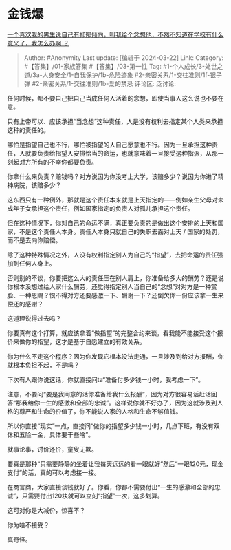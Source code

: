 # 金钱爆
[一个喜欢我的男生说自己有抑郁倾向，叫我给个念想他，不然不知道在学校有什么意义了，我怎么办啊  ？](https://www.zhihu.com/question/646993405/answer/3439468988)

> Author: #Anonymity
> Last update: [编辑于 2024-03-22]
> Link:
> Category: #【答集】/01-家族答集 #【答集】/03-第一性 
> Tag: #1-个人成长/3-处世之道/3a-人身安全/1-自我保护/1b-危险迹象 #2-亲密关系/1-交往准则/1f-银子弹 #2-亲密关系/1-交往准则/1b-爱的禁忌 
> 评论区:
> 泛讨论:

任何时候，都不要自己把自己当成任何人活着的念想，即使当事人这么说也不要在意。

只有上帝可以、应该承担“当念想”这种责任，人是没有权利去指定某个人类来承担这种的责任的。

哪怕是指望自己也不行，哪怕被指望的人自己愿意也不行。因为一旦承担这种责任，人就要负责给指望人安排恰当的命运，也就意味着一旦接受这种指派，从那一刻起对方所有的不幸你都要负责。

你拿什么来负责？赔钱吗？对方说因为你没考上大学，该赔多少？说因为你进了精神病院，该赔多少？

这东西只有一种例外，那就是这个责任本来就是上天指定的——例如亲生父母对未成年子女承担这个责任，例如国家指定的负责人对孤儿承担这个责任。

但在这种情况下，你对自己的命运不满，真正要负责的是做出这个安排的上天和国家，不是这个责任人本身。责任人本身只就自己的失职去面对上天 / 国家的处罚，而不是去向你赔偿。

除了这种特殊情况之外，人没有权利指定别人为自己的“指望”，去把命运的责任强加到任何人身上。

否则别的不谈，你要把这么大的责任压在别人肩上，你准备给多大的酬劳？还是说你根本没想过给人家什么酬劳，还觉得指定别人当自己的“念想”对对方是一种赏脸、一种恩赐？恨不得对方还要感激一下、酬谢一下？还倒欠你一份应该拿一生来偿还的感谢？

这道理说得过去吗？

你要真有这个打算，就应该拿着“做指望”的完整合约来谈，看我能不能接受这个报价来做你的指望，这才是基于自愿建立的有效关系。

你为什么不走这个程序？因为你发现它根本没法走通，一旦涉及到给对方报酬，你就根本负担不起，不是吗？

下次有人跟你说这话，你就直接问ta“准备付多少钱一小时，我考虑一下”。

注意，不要问“要是我同意的话你准备给我什么报酬”，因为对方很容易话赶话回答“那我给你一生的感激和全部的忠诚”。这样说你就不好办了，因为这就涉及到人格的尊严和生命的价值了，你不能说人家的人格和生命不够值钱。

所以你直接“现实”一点，直接问“做你的指望多少钱一小时，几点下班，有没有双休和五险一金，具体要干些啥”。

就事论事，讨价还价，童叟无欺。

要真是那种“只需要静静的坐着让我每天远远的看一眼就好”然后“一眼120元，现金支付”的活，真的可以考虑接一接。

在商言商，大家直接谈钱就好了。你看，你都不需要付出“一生的感激和全部的忠诚”，只需要付出120块就可以立刻“指望”一次，这多划算。

这可对你是大减价，惊喜不？

你为啥不接受？

真奇怪。